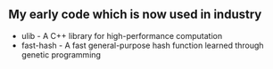 ## My early code which is now used in industry

* ulib - A C++ library for high-performance computation
* fast-hash - A fast general-purpose hash function learned through genetic programming
